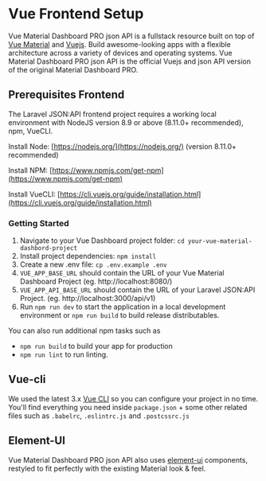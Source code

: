 # Vue Frontend Setup

Vue Material Dashboard PRO json API is a fullstack resource built on top of [Vue Material](https://vuematerial.io/) and [Vuejs](https://vuejs.org/v2/guide/). Build awesome-looking apps with a flexible architecture across a variety of devices and operating systems. Vue Material Dashboard PRO json API is the official Vuejs and json API version of the original Material Dashboard PRO.

## Prerequisites Frontend

The Laravel JSON:API frontend project requires a working local environment with NodeJS version 8.9 or above (8.11.0+ recommended), npm, VueCLI.

Install Node: [https://nodejs.org/](https://nodejs.org/) (version 8.11.0+ recommended)

Install NPM: [https://www.npmjs.com/get-npm](https://www.npmjs.com/get-npm)

Install VueCLI: [https://cli.vuejs.org/guide/installation.html](https://cli.vuejs.org/guide/installation.html)

### Getting Started
1. Navigate to your Vue Dashboard project folder:  `cd your-vue-material-dashbord-project`
2. Install project dependencies: `npm install`
3. Create a new .env file: `cp .env.example .env`
4. `VUE_APP_BASE_URL` should contain the URL of your Vue Material Dashboard Project (eg. http://localhost:8080/)
5. `VUE_APP_API_BASE_URL` should contain the URL of your Laravel JSON:API Project. (eg. http://localhost:3000/api/v1)
6. Run `npm run dev` to start the application in a local development environment or `npm run build`  to build release distributables.

You can also run additional npm tasks such as
- `npm run build` to build your app for production
- `npm run lint` to run linting.

## Vue-cli

We used the latest 3.x [Vue CLI](https://github.com/vuejs/vue-cli) so you can configure your project in no time. You'll find everything you need inside  `package.json` + some other related files such as `.babelrc`, `.eslintrc.js` and `.postcssrc.js`

## Element-UI

  Vue Material Dashboard PRO json API also uses [element-ui](https://vuematerial.io/ui-elements/elevation) components, restyled to fit perfectly with the existing Material look & feel.
